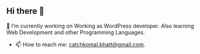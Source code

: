 ## Hi there 👋

🔭 I’m currently working on Working as WordPress developer. Also learning Web Development and other Programming Languages.
- 📫 How to reach me: catchkomal.bhatt@gmail.com.

